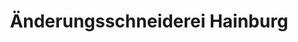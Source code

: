 ---
title: "Änderungsschneiderei Hainburg"
url: /hainburg-an-der-donau/aenderungsschneiderei-hainburg/
shop: Schneiderei
---
